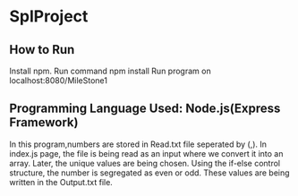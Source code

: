 # SplProject

## How to Run
Install npm.
Run command npm install 
Run program on  localhost:8080/MileStone1
## Programming Language Used: Node.js(Express Framework)

In this program,numbers are stored in Read.txt file seperated by (,). In index.js page, the file is being read as an input where we convert it into an array. Later, the unique values are being chosen. Using the if-else control structure, the number is segregated as even or odd. These values are being written in the Output.txt file.
